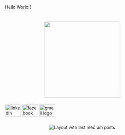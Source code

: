 <p align="left">Hello World!!</p>

###

<br clear="both">

<div align="center">
  <img height="249" src="https://media.giphy.com/media/v1.Y2lkPTc5MGI3NjExMndrMGk1OGFsMnhrbnF1Zzg4dW1hMnh4aWp3OWZ1M3d3OTRlMWxyOCZlcD12MV9naWZzX3NlYXJjaCZjdD1n/xT9C25UNTwfZuk85WP/giphy.gif"  />
</div>

###

<div align="left">
  <img src="https://raw.githubusercontent.com/maurodesouza/profile-readme-generator/master/src/assets/icons/social/linkedin/default.svg" width="52" height="40" alt="linkedin logo"  />
  <img src="https://raw.githubusercontent.com/maurodesouza/profile-readme-generator/master/src/assets/icons/social/facebook/default.svg" width="52" height="40" alt="facebook logo"  />
  <img src="https://raw.githubusercontent.com/maurodesouza/profile-readme-generator/master/src/assets/icons/social/gmail/default.svg" width="52" height="40" alt="gmail logo"  />
</div>

###

<div align="center">
  <img src="https://github-read-medium-git-main.pahlevikun.vercel.app/latest?limit=4" alt="Layout with last medium posts"  />
</div>

###
